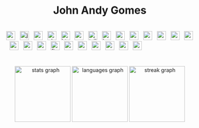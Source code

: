 <h1 align="center">John Andy Gomes</h1>

#

<div align="left">
  <img src="https://img.shields.io/badge/Python-3776AB?logo=python&logoColor=white&style=for-the-badge" height="24" alt="python logo"  />
  <img width="5" />
  <img src="https://img.shields.io/badge/JavaScript-F7DF1E?logo=javascript&logoColor=black&style=for-the-badge" height="24" alt="javascript logo"  />
  <img width="5" />
  <img src="https://img.shields.io/badge/C-A8B9CC?logo=c&logoColor=black&style=for-the-badge" height="24" alt="c logo"  />
  <img width="5" />
  <img src="https://img.shields.io/badge/PHP-777BB4?logo=php&logoColor=black&style=for-the-badge" height="24" alt="php logo"  />
  <img width="5" />
  <img src="https://img.shields.io/badge/HTML5-E34F26?logo=html5&logoColor=white&style=for-the-badge" height="24" alt="html5 logo"  />
  <img width="5" />
  <img src="https://img.shields.io/badge/CSS3-1572B6?logo=css3&logoColor=white&style=for-the-badge" height="24" alt="css3 logo"  />
  <img width="5" />
  <img src="https://img.shields.io/badge/Tailwind CSS-06B6D4?logo=tailwindcss&logoColor=black&style=for-the-badge" height="24" alt="tailwindcss logo"  />
  <img width="5" />
  <img src="https://img.shields.io/badge/Bootstrap-7952B3?logo=bootstrap&logoColor=white&style=for-the-badge" height="24" alt="bootstrap logo"  />
  <img width="5" />
  <img src="https://img.shields.io/badge/MUI-007FFF?logo=mui&logoColor=white&style=for-the-badge" height="24" alt="materialui logo"  />
  <img width="5" />
  <img src="https://img.shields.io/badge/vite-%23646CFF.svg?logo=vite&logoColor=white&style=for-the-badge" height="24" alt="materialui logo"  />
  <img width="5" />
  <img src="https://img.shields.io/badge/React-61DAFB?logo=react&logoColor=black&style=for-the-badge" height="24" alt="react logo"  />
  <img width="5" />
  <img src="https://img.shields.io/badge/React_Router-CA4245?logo=react-router&logoColor=black&style=for-the-badge" height="24" alt="react router"  />
  <img width="5" />
  <img src="https://img.shields.io/badge/React%20Hook%20Form-%23EC5990.svg?logo=reacthookform&logoColor=black&style=for-the-badge" height="24" alt="react logo"  />
  <img width="5" />
  <img src="https://img.shields.io/badge/-React%20Query-FF4154g?logo=react%20query&logoColor=black&style=for-the-badge" height="24" alt="react logo"  />
  <img width="5" />
  <img src="https://img.shields.io/badge/JWT-white?logo=JSON%20web%20tokens&logoColor=black&style=for-the-badge" height="24" alt="react logo"  />
  <img width="5" />
  <img src="https://img.shields.io/badge/axios-5A29E4?logo=axios&logoColor=white&style=for-the-badge" height="24" alt="react logo"  />
  <img width="5" />
  <img src="https://img.shields.io/badge/NPM-%23CB3837.svg?logo=npm&logoColor=black&style=for-the-badge" height="24" alt="react logo"  />
  <img width="5" />
  <img src="https://img.shields.io/badge/Firebase-FFCA28?logo=firebase&logoColor=black&style=for-the-badge" height="24" alt="firebase logo"  />
  <img width="5" />
  <img src="https://img.shields.io/badge/Netlify-00C7B7?logo=netlify&logoColor=black&style=for-the-badge" height="24" alt="netlify logo"  />
  <img width="5" />
  <img src="https://img.shields.io/badge/Node.js-339933?logo=nodedotjs&logoColor=white&style=for-the-badge" height="24" alt="nodejs logo"  />
  <img width="5" />
  <img src="https://img.shields.io/badge/Express-000000?logo=express&logoColor=white&style=for-the-badge" height="24" alt="express logo"  />
  <img width="5" />
  <img src="https://img.shields.io/badge/MongoDB-47A248?logo=mongodb&logoColor=white&style=for-the-badge" height="24" alt="mongodb logo"  />
  <img width="5" />
  <img src="https://img.shields.io/badge/MySQL-4479A1?logo=mysql&logoColor=white&style=for-the-badge" height="24" alt="mysql logo"  />
  <img width="5" />
  <img src="https://img.shields.io/badge/Vercel-000000?logo=vercel&logoColor=white&style=for-the-badge" height="24" alt="vercel logo"  />
  <img width="5" />
 
</div>

#

<div align="center">
  <img src="https://github-readme-stats.vercel.app/api?username=deathknight101&hide_title=false&hide_rank=false&show_icons=true&include_all_commits=true&count_private=true&disable_animations=false&theme=graywhite&locale=en&hide_border=false&order=1" height="150" alt="stats graph"  />
  <img src="https://github-readme-stats.vercel.app/api/top-langs?username=deathknight101&locale=en&hide_title=false&layout=compact&card_width=320&langs_count=5&theme=graywhite&hide_border=false&order=2" height="150" alt="languages graph"  />
  <img src="https://streak-stats.demolab.com?user=deathknight101&locale=en&mode=daily&theme=graywhite&hide_border=false&border_radius=5&order=3" height="150" alt="streak graph"  />
  
</div>
